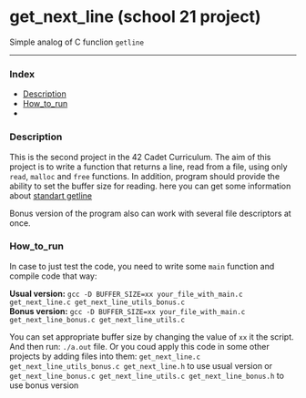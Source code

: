 # get_next_line (school 21 project)

Simple analog of C funclion ``getline``

---
### Index

* [Description](#Description)
* [How_to_run](#How_to_run)
* 

### Description

This is the second project in the 42 Cadet Curriculum. The aim of this project is to write a function that returns a line, read from a file, using only ``read``, ``malloc`` and ``free`` functions. In addition, program should provide the ability to set the buffer size for reading. here you can get some information about [standart getline](https://man7.org/linux/man-pages/man3/getline.3.html)

Bonus version of the program also can work with several file descriptors at once.

### How_to_run

In case to just test the code, you need to write some ``main`` function and compile code that way:

**Usual version:** ``gcc -D BUFFER_SIZE=xx your_file_with_main.c get_next_line.c get_next_line_utils_bonus.c``  
**Bonus version:** ``gcc -D BUFFER_SIZE=xx your_file_with_main.c get_next_line_bonus.c get_next_line_utils.c``

You can set appropriate buffer size by changing the value of ``xx`` it the script. And then run: ``./a.out`` file. Or you coud apply this code in some other projects by adding files into them: ``get_next_line.c get_next_line_utils_bonus.c get_next_line.h`` to use usual version or ``get_next_line_bonus.c get_next_line_utils.c get_next_line_bonus.h`` to use bonus version

